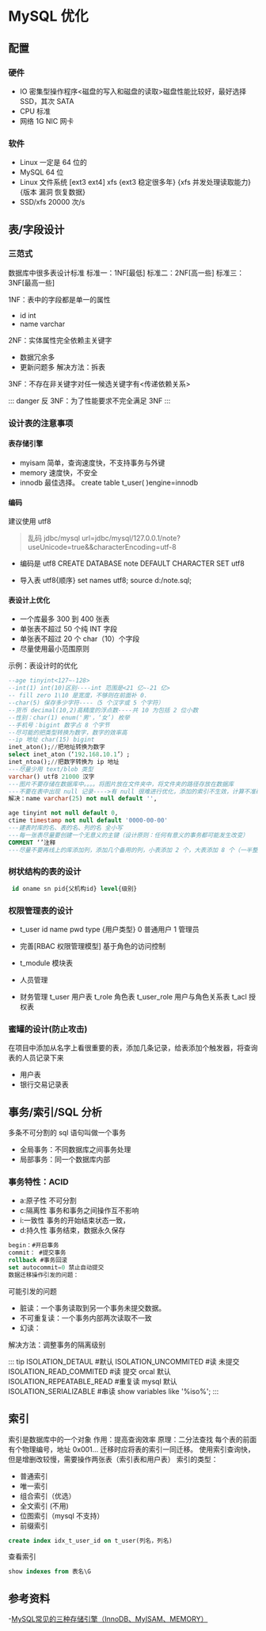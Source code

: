 # MySQL 优化

## 配置

### 硬件

- IO 密集型操作程序<磁盘的写入和磁盘的读取>磁盘性能比较好，最好选择 SSD，其次 SATA
- CPU 标准
- 网络 1G NIC 网卡

### 软件

- Linux 一定是 64 位的
- MySQL 64 位
- Linux 文件系统 [ext3 ext4] xfs {ext3 稳定很多年} {xfs 并发处理读取能力} {版本 漏洞 恢复数据}
- SSD/xfs 20000 次/s

## 表/字段设计

### 三范式

数据库中很多表设计标准
标准一：1NF[最低]
标准二：2NF[高一些]
标准三：3NF[最高一些]

1NF：表中的字段都是单一的属性

- id int
- name varchar

2NF：实体属性完全依赖主关键字

- 数据冗余多
- 更新问题多
  解决方法：拆表

3NF：不存在非关键字对任一候选关键字有<传递依赖关系>

::: danger
反 3NF：为了性能要求不完全满足 3NF
:::

### 设计表的注意事项

#### 表存储引擎

- myisam 简单，查询速度快，不支持事务与外键
- memory 速度快，不安全
- innodb 最佳选择。
  create table t_user(
  )engine=innodb

#### 编码

建议使用 utf8

> 乱码
> jdbc/mysql
> url=jdbc/mysql/127.0.0.1/note?useUnicode=true&&characterEncoding=utf-8

- 编码是 utf8
  CREATE DATABASE note DEFAULT CHARACTER SET utf8

- 导入表 utf8{顺序}
  set names utf8;
  source d:/note.sql;

#### 表设计上优化

- 一个库最多 300 到 400 张表
- 单张表不超过 50 个纯 INT 字段
- 单张表不超过 20 个 char（10）个字段
- 尽量使用最小范围原则

示例：表设计时的优化

```sql
--age tinyint<127~-128>
--int(1) int(10)区别----int 范围是<21 亿~-21 亿>
-- fill zero 1\10 是宽度，不够则在前面补 0.
--char(5) 保存多少字符----（5 个汉字或 5 个字符）
--货币 decimal(10,2)高精度的浮点数----共 10 为包括 2 位小数
--性别：char(1) enum('男'，‘女’) 枚举
--手机号：bigint 数字占 8 个字节
--尽可能的把类型转换为数字，数字的效率高
--ip 地址 char(15) bigint
inet_aton();//把地址转换为数字
select inet_aton（‘192.168.10.1’）;
inet_ntoa();//把数字转换为 ip 地址
---尽量少用 text/blob 类型
varchar() utf8 21000 汉字
---图片不要存储在数据库中。。。。将图片放在文件夹中，将文件夹的路径存放在数据库
---不要在表中出现 null 记录---->有 null 很难进行优化，添加的索引不生效，计算不准确
解决：name varchar(25) not null default '',

age tinyint not null default 0,
ctime timestamp not null default '0000-00-00'
---建表时库的名、表的名、列的名 全小写
---每一张表尽量要创建一个无意义的主键（设计原则：任何有意义的事务都可能发生改变）
COMMENT ‘’注释
---尽量不要再线上的库添加列，添加几个备用的列，小表添加 2 个，大表添加 8 个（一半整型一半 varchar）
```

### 树状结构的表的设计

```sql
 id oname sn pid{父机构id} level{级别}
```

### 权限管理表的设计

- t_user
  id name pwd type {用户类型}
  0 普通用户
  1 管理员

- 完善[RBAC 权限管理模型]
  基于角色的访问控制

- t_module 模块表
- 人员管理
- 财务管理
  t_user 用户表
  t_role 角色表
  t_user_role 用户与角色关系表
  t_acl 授权表

### 蜜罐的设计(防止攻击)

在项目中添加从名字上看很重要的表，添加几条记录，给表添加个触发器，将查询表的人员记录下来

- 用户表
- 银行交易记录表

## 事务/索引/SQL 分析

多条不可分割的 sql 语句叫做一个事务

- 全局事务：不同数据库之间事务处理
- 局部事务：同一个数据库内部

### 事务特性：ACID

- a:原子性 不可分割
- c:隔离性 事务和事务之间操作互不影响
- i:一致性 事务的开始结束状态一致，
- d:持久性 事务结束，数据永久保存

```sql
begin：#开启事务
commit： #提交事务
rollback #事务回滚
set autocommit=0 禁止自动提交
数据迁移操作引发的问题：
```

可能引发的问题

- 脏读：一个事务读取到另一个事务未提交数据。
- 不可重复读：一个事务内部两次读取不一致
- 幻读：

解决方法：调整事务的隔离级别

::: tip
ISOLATION_DETAUL #默认
ISOLATION_UNCOMMITED #读 未提交
ISOLATION_READ_COMMITED #读 提交 orcal 默认
ISOLATION_REPEATABLE_READ #重复读 mysql 默认
ISOLATION_SERIALIZABLE #串读
show variables like '%iso%';
:::

## 索引

索引是数据库中的一个对象
作用：提高查询效率
原理：二分法查找 每个表的前面有个物理编号，地址 0x001...
迁移时应将表的索引一同迁移。
使用索引查询快，但是增删改较慢，需要操作两张表（索引表和用户表）
索引的类型：

- 普通索引
- 唯一索引
- 组合索引（优选）
- 全文索引 (不用)
- 位图索引（mysql 不支持）
- 前缀索引

```sql
create index idx_t_user_id on t_user(列名，列名)
```

查看索引

```sql
show indexes from 表名\G
```

## 参考资料
-[MySQL常见的三种存储引擎（InnoDB、MyISAM、MEMORY）](https://zhuanlan.zhihu.com/p/508538016)